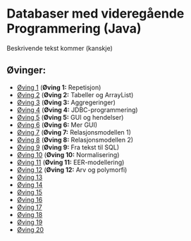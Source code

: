 # Databaser med videregående Programmering  (Java)

Beskrivende tekst kommer (kanskje)


## Øvinger:
* [Øving 1](01) (__Øving 1:__ Repetisjon)
* [Øving 2](02) (__Øving 2:__ Tabeller og ArrayList)
* [Øving 3](03) (__Øving 3:__ Aggregeringer)
* [Øving 4](04) (__Øving 4:__ JDBC-programmering)
* [Øving 5](05) (__Øving 5:__ GUI og hendelser)
* [Øving 6](06) (__Øving 6:__ Mer GUI)
* [Øving 7](07) (__Øving 7:__ Relasjonsmodellen 1)
* [Øving 8](08) (__Øving 8:__ Relasjonsmodellen 2)
* [Øving 9](09) (__Øving 9:__ Fra tekst til SQL)
* [Øving 10](10) (__Øving 10:__ Normalisering)
* [Øving 11](11) (__Øving 11:__ EER-modellering)
* [Øving 12](12) (__Øving 12:__ Arv og polymorfi)
* [Øving 13](13)
* [Øving 14](14)
* [Øving 15](15)
* [Øving 16](16)
* [Øving 17](17)
* [Øving 18](18)
* [Øving 19](19)
* [Øving 20](20)
